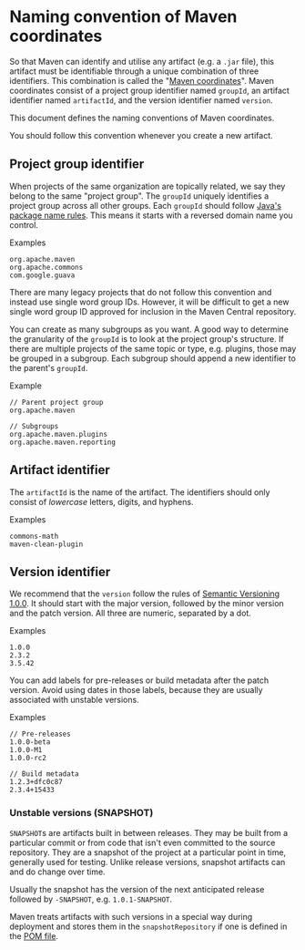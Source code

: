 <!--
Licensed to the Apache Software Foundation (ASF) under one
or more contributor license agreements.  See the NOTICE file
distributed with this work for additional information
regarding copyright ownership.  The ASF licenses this file
to you under the Apache License, Version 2.0 (the
"License"); you may not use this file except in compliance
with the License.  You may obtain a copy of the License at

http://www.apache.org/licenses/LICENSE-2.0

Unless required by applicable law or agreed to in writing,
software distributed under the License is distributed on an
"AS IS" BASIS, WITHOUT WARRANTIES OR CONDITIONS OF ANY
KIND, either express or implied.  See the License for the
specific language governing permissions and limitations
under the License.
-->

<head>
   <title>Naming conventions of Maven coordinates (groupId, artifactId, and version)</title>
</head>

# Naming convention of Maven coordinates

So that Maven can identify and utilise any artifact (e.g. a `.jar` file), this artifact must be identifiable through a
unique combination of three identifiers.
This combination is called the "[Maven coordinates][4]".
Maven coordinates consist of a project group identifier named `groupId`, an artifact identifier named `artifactId`, and
the version identifier named `version`.

This document defines the naming conventions of Maven coordinates.

You should follow this convention whenever you create a new artifact.

## Project group identifier

When projects of the same organization are topically related, we say they belong to the same "project group".
The `groupId` uniquely identifies a project group across all other groups.
Each `groupId` should follow [Java's package name rules][1].
This means it starts with a reversed domain name you control.

Examples

```
org.apache.maven
org.apache.commons
com.google.guava
```

There are many legacy projects that do not follow this convention and instead use single word group IDs.
However, it will be difficult to get a new single word group ID approved for inclusion in the Maven Central repository.

You can create as many subgroups as you want.
A good way to determine the granularity of the `groupId` is to look at the project group's structure.
If there are multiple projects of the same topic or type, e.g. plugins, those may be grouped in a subgroup.
Each subgroup should append a new identifier to the parent's `groupId`.

Example

```
// Parent project group
org.apache.maven

// Subgroups
org.apache.maven.plugins
org.apache.maven.reporting
```

## Artifact identifier

The `artifactId` is the name of the artifact.
The identifiers should only consist of *lowercase* letters, digits, and hyphens.

Examples

```
commons-math
maven-clean-plugin
```

## Version identifier

We recommend that the `version` follow the rules of [Semantic Versioning 1.0.0][2].
It should start with the major version, followed by the minor version and the patch version.
All three are numeric, separated by a dot.

Examples

```
1.0.0
2.3.2
3.5.42
```

You can add labels for pre-releases or build metadata after the patch version.
Avoid using dates in those labels, because they are usually associated with unstable versions.

Examples

```
// Pre-releases
1.0.0-beta
1.0.0-M1
1.0.0-rc2

// Build metadata
1.2.3+dfc0c87
2.3.4+15433
```

### Unstable versions (SNAPSHOT)

`SNAPSHOT`s are artifacts built in between releases.
They may be built from a particular commit or from code that isn't even committed to the source repository.
They are a snapshot of the project at a particular point in time, generally used for testing.
Unlike release versions, snapshot artifacts can and do change over time.

Usually the snapshot has the version of the next anticipated release followed by `-SNAPSHOT`, e.g. `1.0.1-SNAPSHOT`.

Maven treats artifacts with such versions in a special way during deployment and stores them in the `snapshotRepository`
if one is defined in the [POM file][3].

[1]:https://docs.oracle.com/javase/specs/jls/se21/html/jls-6.html#d5e8762
[2]:https://semver.org/spec/v1.0.0.html
[3]:/pom.html#Repository
[4]:/pom.html#Maven_Coordinates

